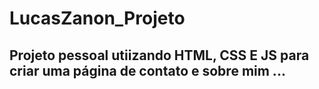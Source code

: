 # LucasZanon_Projeto
 ## Projeto pessoal utiizando HTML, CSS E JS para criar uma página de contato e sobre mim ...
